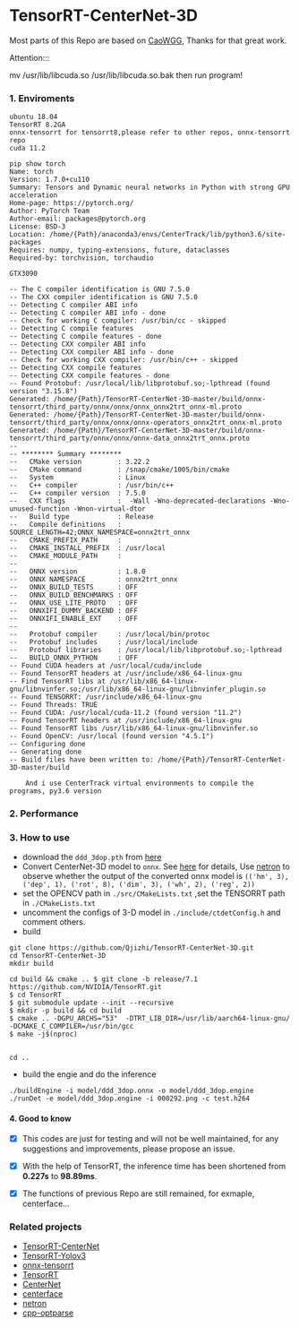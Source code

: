 # TensorRT-CenterNet-3D   
Most parts of this Repo are based on [CaoWGG](https://github.com/CaoWGG/TensorRT-CenterNet), Thanks for that great work.

Attention:::



mv /usr/lib/libcuda.so /usr/lib/libcuda.so.bak 
then run program!

### 1. Enviroments
```
ubuntu 18.04
TensorRT 8.2GA
onnx-tensorrt for tensorrt8,please refer to other repos, onnx-tensorrt repo
cuda 11.2

pip show torch
Name: torch
Version: 1.7.0+cu110
Summary: Tensors and Dynamic neural networks in Python with strong GPU acceleration
Home-page: https://pytorch.org/
Author: PyTorch Team
Author-email: packages@pytorch.org
License: BSD-3
Location: /home/{Path}/anaconda3/envs/CenterTrack/lib/python3.6/site-packages
Requires: numpy, typing-extensions, future, dataclasses
Required-by: torchvision, torchaudio

GTX3090

-- The C compiler identification is GNU 7.5.0
-- The CXX compiler identification is GNU 7.5.0
-- Detecting C compiler ABI info
-- Detecting C compiler ABI info - done
-- Check for working C compiler: /usr/bin/cc - skipped
-- Detecting C compile features
-- Detecting C compile features - done
-- Detecting CXX compiler ABI info
-- Detecting CXX compiler ABI info - done
-- Check for working CXX compiler: /usr/bin/c++ - skipped
-- Detecting CXX compile features
-- Detecting CXX compile features - done
-- Found Protobuf: /usr/local/lib/libprotobuf.so;-lpthread (found version "3.15.8") 
Generated: /home/{Path}/TensorRT-CenterNet-3D-master/build/onnx-tensorrt/third_party/onnx/onnx/onnx_onnx2trt_onnx-ml.proto
Generated: /home/{Path}/TensorRT-CenterNet-3D-master/build/onnx-tensorrt/third_party/onnx/onnx/onnx-operators_onnx2trt_onnx-ml.proto
Generated: /home/{Path}/TensorRT-CenterNet-3D-master/build/onnx-tensorrt/third_party/onnx/onnx/onnx-data_onnx2trt_onnx.proto
-- 
-- ******** Summary ********
--   CMake version         : 3.22.2
--   CMake command         : /snap/cmake/1005/bin/cmake
--   System                : Linux
--   C++ compiler          : /usr/bin/c++
--   C++ compiler version  : 7.5.0
--   CXX flags             :  -Wall -Wno-deprecated-declarations -Wno-unused-function -Wnon-virtual-dtor
--   Build type            : Release
--   Compile definitions   : SOURCE_LENGTH=42;ONNX_NAMESPACE=onnx2trt_onnx
--   CMAKE_PREFIX_PATH     : 
--   CMAKE_INSTALL_PREFIX  : /usr/local
--   CMAKE_MODULE_PATH     : 
-- 
--   ONNX version          : 1.8.0
--   ONNX NAMESPACE        : onnx2trt_onnx
--   ONNX_BUILD_TESTS      : OFF
--   ONNX_BUILD_BENCHMARKS : OFF
--   ONNX_USE_LITE_PROTO   : OFF
--   ONNXIFI_DUMMY_BACKEND : OFF
--   ONNXIFI_ENABLE_EXT    : OFF
-- 
--   Protobuf compiler     : /usr/local/bin/protoc
--   Protobuf includes     : /usr/local/include
--   Protobuf libraries    : /usr/local/lib/libprotobuf.so;-lpthread
--   BUILD_ONNX_PYTHON     : OFF
-- Found CUDA headers at /usr/local/cuda/include
-- Found TensorRT headers at /usr/include/x86_64-linux-gnu
-- Find TensorRT libs at /usr/lib/x86_64-linux-gnu/libnvinfer.so;/usr/lib/x86_64-linux-gnu/libnvinfer_plugin.so
-- Found TENSORRT: /usr/include/x86_64-linux-gnu  
-- Found Threads: TRUE  
-- Found CUDA: /usr/local/cuda-11.2 (found version "11.2") 
-- Found TensorRT headers at /usr/include/x86_64-linux-gnu
-- Found TensorRT libs /usr/lib/x86_64-linux-gnu/libnvinfer.so
-- Found OpenCV: /usr/local (found version "4.5.1") 
-- Configuring done
-- Generating done
-- Build files have been written to: /home/{Path}/TensorRT-CenterNet-3D-master/build
```

``` 
    And i use CenterTrack virtual environments to compile the programs, py3.6 version
```


### 2. Performance



### 3. How to use
- download the `ddd_3dop.pth` from [here](https://github.com/xingyizhou/CenterNet/blob/master/readme/MODEL_ZOO.md)
- Convert CenterNet-3D model to `onnx`. See [here](readme/ctddd2onnx.md) for details, Use [netron](https://github.com/lutzroeder/netron) to observe whether the output of the converted onnx model is `(('hm', 3), ('dep', 1), ('rot', 8), ('dim', 3), ('wh', 2), ('reg', 2))`  
- set the OPENCV path in `./src/CMakeLists.txt` ,set the TENSORRT path in `./CMakeLists.txt`
- uncomment the configs of 3-D model in `./include/ctdetConfig.h` and comment others.
- build
```
git clone https://github.com/Qjizhi/TensorRT-CenterNet-3D.git
cd TensorRT-CenterNet-3D
mkdir build

cd build && cmake .. $ git clone -b release/7.1 https://github.com/NVIDIA/TensorRT.git
$ cd TensorRT
$ git submodule update --init --recursive
$ mkdir -p build && cd build
$ cmake .. -DGPU_ARCHS="53"  -DTRT_LIB_DIR=/usr/lib/aarch64-linux-gnu/ -DCMAKE_C_COMPILER=/usr/bin/gcc
$ make -j$(nproc)


cd ..
```
- build the engie and do the  inference
```
./buildEngine -i model/ddd_3dop.onnx -o model/ddd_3dop.engine
./runDet -e model/ddd_3dop.engine -i 000292.png -c test.h264
```


#### 4. Good to know
- [x] This codes are just for testing and will not be well maintained, for any suggestions and improvements, please propose an issue.
- [x] With the help of TensorRT, the inference time has been shortened from **0.227s** to **98.89ms**.
- [x] The functions of previous Repo are still remained, for exmaple, centerface...




### Related projects
* [TensorRT-CenterNet](https://github.com/CaoWGG/TensorRT-CenterNet)
* [TensorRT-Yolov3](https://github.com/lewes6369/TensorRT-Yolov3)
* [onnx-tensorrt](https://github.com/onnx/onnx-tensorrt)
* [TensorRT](https://github.com/NVIDIA/TensorRT)
* [CenterNet](https://github.com/xingyizhou/centernet)
* [centerface](https://github.com/Star-Clouds/centerface)
* [netron](https://github.com/lutzroeder/netron)
* [cpp-optparse](https://github.com/weisslj/cpp-optparse)
